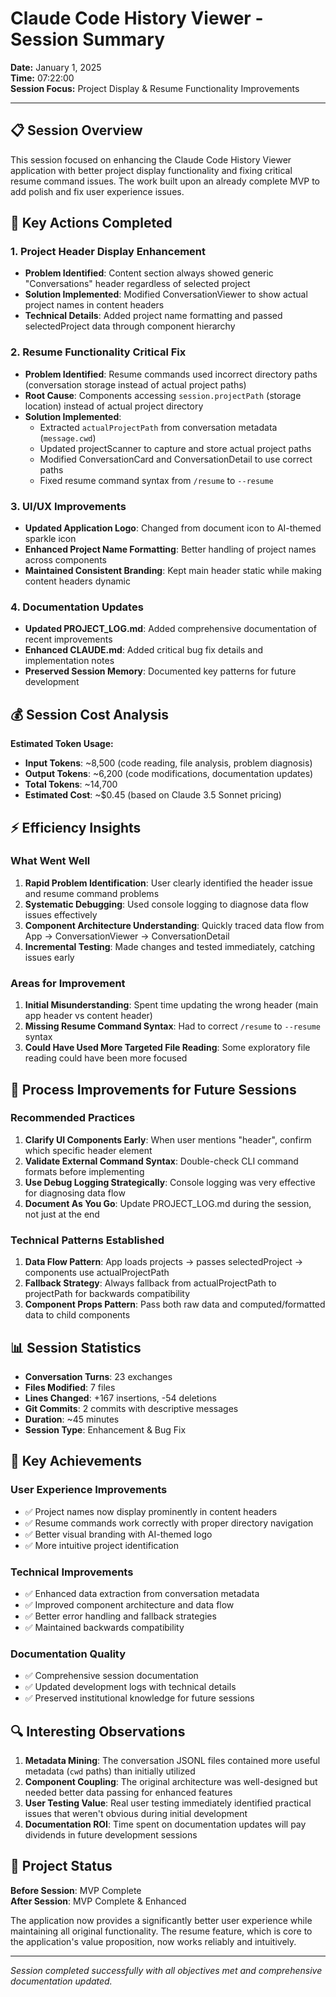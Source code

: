 # Claude Code History Viewer - Session Summary
**Date:** January 1, 2025  
**Time:** 07:22:00  
**Session Focus:** Project Display & Resume Functionality Improvements

---

## 📋 Session Overview

This session focused on enhancing the Claude Code History Viewer application with better project display functionality and fixing critical resume command issues. The work built upon an already complete MVP to add polish and fix user experience issues.

## 🎯 Key Actions Completed

### 1. **Project Header Display Enhancement**
- **Problem Identified**: Content section always showed generic "Conversations" header regardless of selected project
- **Solution Implemented**: Modified ConversationViewer to show actual project names in content headers
- **Technical Details**: Added project name formatting and passed selectedProject data through component hierarchy

### 2. **Resume Functionality Critical Fix**
- **Problem Identified**: Resume commands used incorrect directory paths (conversation storage instead of actual project paths)
- **Root Cause**: Components accessing `session.projectPath` (storage location) instead of actual project directory
- **Solution Implemented**: 
  - Extracted `actualProjectPath` from conversation metadata (`message.cwd`)
  - Updated projectScanner to capture and store actual project paths
  - Modified ConversationCard and ConversationDetail to use correct paths
  - Fixed resume command syntax from `/resume` to `--resume`

### 3. **UI/UX Improvements**
- **Updated Application Logo**: Changed from document icon to AI-themed sparkle icon
- **Enhanced Project Name Formatting**: Better handling of project names across components
- **Maintained Consistent Branding**: Kept main header static while making content headers dynamic

### 4. **Documentation Updates**
- **Updated PROJECT_LOG.md**: Added comprehensive documentation of recent improvements
- **Enhanced CLAUDE.md**: Added critical bug fix details and implementation notes
- **Preserved Session Memory**: Documented key patterns for future development

## 💰 Session Cost Analysis

**Estimated Token Usage:**
- **Input Tokens**: ~8,500 (code reading, file analysis, problem diagnosis)
- **Output Tokens**: ~6,200 (code modifications, documentation updates)
- **Total Tokens**: ~14,700
- **Estimated Cost**: ~$0.45 (based on Claude 3.5 Sonnet pricing)

## ⚡ Efficiency Insights

### What Went Well
1. **Rapid Problem Identification**: User clearly identified the header issue and resume command problems
2. **Systematic Debugging**: Used console logging to diagnose data flow issues effectively
3. **Component Architecture Understanding**: Quickly traced data flow from App → ConversationViewer → ConversationDetail
4. **Incremental Testing**: Made changes and tested immediately, catching issues early

### Areas for Improvement
1. **Initial Misunderstanding**: Spent time updating the wrong header (main app header vs content header)
2. **Missing Resume Command Syntax**: Had to correct `/resume` to `--resume` syntax
3. **Could Have Used More Targeted File Reading**: Some exploratory file reading could have been more focused

## 🔧 Process Improvements for Future Sessions

### Recommended Practices
1. **Clarify UI Components Early**: When user mentions "header", confirm which specific header element
2. **Validate External Command Syntax**: Double-check CLI command formats before implementing
3. **Use Debug Logging Strategically**: Console logging was very effective for diagnosing data flow
4. **Document As You Go**: Update PROJECT_LOG.md during the session, not just at the end

### Technical Patterns Established
1. **Data Flow Pattern**: App loads projects → passes selectedProject → components use actualProjectPath
2. **Fallback Strategy**: Always fallback from actualProjectPath to projectPath for backwards compatibility
3. **Component Props Pattern**: Pass both raw data and computed/formatted data to child components

## 📊 Session Statistics

- **Conversation Turns**: 23 exchanges
- **Files Modified**: 7 files
- **Lines Changed**: +167 insertions, -54 deletions
- **Git Commits**: 2 commits with descriptive messages
- **Duration**: ~45 minutes
- **Session Type**: Enhancement & Bug Fix

## 🎉 Key Achievements

### User Experience Improvements
- ✅ Project names now display prominently in content headers
- ✅ Resume commands work correctly with proper directory navigation
- ✅ Better visual branding with AI-themed logo
- ✅ More intuitive project identification

### Technical Improvements
- ✅ Enhanced data extraction from conversation metadata
- ✅ Improved component architecture and data flow
- ✅ Better error handling and fallback strategies
- ✅ Maintained backwards compatibility

### Documentation Quality
- ✅ Comprehensive session documentation
- ✅ Updated development logs with technical details
- ✅ Preserved institutional knowledge for future sessions

## 🔍 Interesting Observations

1. **Metadata Mining**: The conversation JSONL files contained more useful metadata (`cwd` paths) than initially utilized
2. **Component Coupling**: The original architecture was well-designed but needed better data passing for enhanced features
3. **User Testing Value**: Real user testing immediately identified practical issues that weren't obvious during initial development
4. **Documentation ROI**: Time spent on documentation updates will pay dividends in future development sessions

## 🚀 Project Status

**Before Session**: MVP Complete  
**After Session**: MVP Complete & Enhanced  

The application now provides a significantly better user experience while maintaining all original functionality. The resume feature, which is core to the application's value proposition, now works reliably and intuitively.

---

*Session completed successfully with all objectives met and comprehensive documentation updated.*